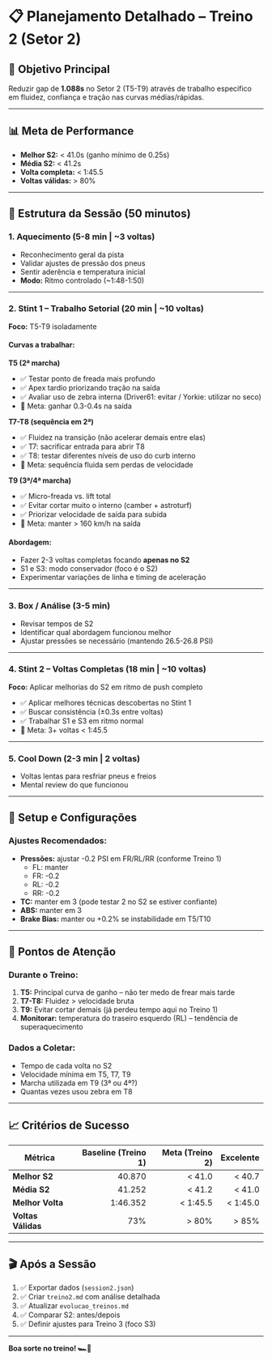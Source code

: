 # 📋 Planejamento Detalhado – Treino 2 (Setor 2)

## 🎯 Objetivo Principal
Reduzir gap de **1.088s** no Setor 2 (T5-T9) através de trabalho específico em fluidez, confiança e tração nas curvas médias/rápidas.

---

## 📊 Meta de Performance
- **Melhor S2:** < 41.0s (ganho mínimo de 0.25s)
- **Média S2:** < 41.2s
- **Volta completa:** < 1:45.5
- **Voltas válidas:** > 80%

---

## 🏁 Estrutura da Sessão (50 minutos)

### **1. Aquecimento (5-8 min | ~3 voltas)**
- Reconhecimento geral da pista
- Validar ajustes de pressão dos pneus
- Sentir aderência e temperatura inicial
- **Modo:** Ritmo controlado (~1:48-1:50)

---

### **2. Stint 1 – Trabalho Setorial (20 min | ~10 voltas)**
**Foco:** T5-T9 isoladamente

#### **Curvas a trabalhar:**

**T5 (2ª marcha)**
- ✅ Testar ponto de freada mais profundo
- ✅ Apex tardio priorizando tração na saída
- ✅ Avaliar uso de zebra interna (Driver61: evitar / Yorkie: utilizar no seco)
- 🎯 Meta: ganhar 0.3-0.4s na saída

**T7-T8 (sequência em 2ª)**
- ✅ Fluidez na transição (não acelerar demais entre elas)
- ✅ T7: sacrificar entrada para abrir T8
- ✅ T8: testar diferentes níveis de uso do curb interno
- 🎯 Meta: sequência fluida sem perdas de velocidade

**T9 (3ª/4ª marcha)**
- ✅ Micro-freada vs. lift total
- ✅ Evitar cortar muito o interno (camber + astroturf)
- ✅ Priorizar velocidade de saída para subida
- 🎯 Meta: manter > 160 km/h na saída

#### **Abordagem:**
- Fazer 2-3 voltas completas focando **apenas no S2**
- S1 e S3: modo conservador (foco é o S2)
- Experimentar variações de linha e timing de aceleração

---

### **3. Box / Análise (3-5 min)**
- Revisar tempos de S2
- Identificar qual abordagem funcionou melhor
- Ajustar pressões se necessário (mantendo 26.5-26.8 PSI)

---

### **4. Stint 2 – Voltas Completas (18 min | ~10 voltas)**
**Foco:** Aplicar melhorias do S2 em ritmo de push completo

- ✅ Aplicar melhores técnicas descobertas no Stint 1
- ✅ Buscar consistência (±0.3s entre voltas)
- ✅ Trabalhar S1 e S3 em ritmo normal
- 🎯 Meta: 3+ voltas < 1:45.5

---

### **5. Cool Down (2-3 min | 2 voltas)**
- Voltas lentas para resfriar pneus e freios
- Mental review do que funcionou

---

## 🔧 Setup e Configurações

### **Ajustes Recomendados:**
- **Pressões:** ajustar -0.2 PSI em FR/RL/RR (conforme Treino 1)
  - FL: manter
  - FR: -0.2
  - RL: -0.2
  - RR: -0.2
- **TC:** manter em 3 (pode testar 2 no S2 se estiver confiante)
- **ABS:** manter em 3
- **Brake Bias:** manter ou +0.2% se instabilidade em T5/T10

---

## 📝 Pontos de Atenção

### **Durante o Treino:**
1. **T5:** Principal curva de ganho – não ter medo de frear mais tarde
2. **T7-T8:** Fluidez > velocidade bruta
3. **T9:** Evitar cortar demais (já perdeu tempo aqui no Treino 1)
4. **Monitorar:** temperatura do traseiro esquerdo (RL) – tendência de superaquecimento

### **Dados a Coletar:**
- Tempo de cada volta no S2
- Velocidade mínima em T5, T7, T9
- Marcha utilizada em T9 (3ª ou 4ª?)
- Quantas vezes usou zebra em T8

---

## 📈 Critérios de Sucesso

| Métrica | Baseline (Treino 1) | Meta (Treino 2) | Excelente |
|---------|--------------------:|----------------:|----------:|
| **Melhor S2** | 40.870 | < 41.0 | < 40.7 |
| **Média S2** | 41.252 | < 41.2 | < 41.0 |
| **Melhor Volta** | 1:46.352 | < 1:45.5 | < 1:45.0 |
| **Voltas Válidas** | 73% | > 80% | > 85% |

---

## 🎬 Após a Sessão

1. ✅ Exportar dados (`session2.json`)
2. ✅ Criar `treino2.md` com análise detalhada
3. ✅ Atualizar `evolucao_treinos.md`
4. ✅ Comparar S2: antes/depois
5. ✅ Definir ajustes para Treino 3 (foco S3)

---

**Boa sorte no treino! 🏎️💨**
